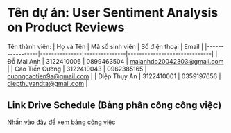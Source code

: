 # Tên dự án: User Sentiment Analysis on Product Reviews 
Tên thành viên:
| Họ và Tên       | Mã số sinh viên | Số điện thoại  | Email                         |
|-----------------|---------------|---------------|------------------------------|
| Đỗ Mai Anh     | 3122410006    | 0899463504    | maianhdo20042303@gmail.com   |
| Cao Tiến Cường | 3122410043    | 0962385165    | cuongcaotien9a@gmail.com     |
| Diệp Thụy An | 3122410001    | 0359197656    | diepthuyandta@gmail.com     |
## Link Drive Schedule (Bảng phân công công việc)
[Nhấn vào đây để xem bảng công việc](https://docs.google.com/spreadsheets/d/16gDGfUySSPjfpeX8IniPMgVkm0f1tuxykNILeqtasIo/edit?usp=drive_link)

